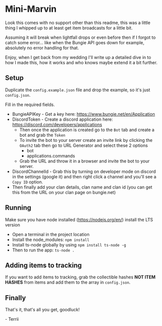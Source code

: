 # Mini-Marvin

Look this comes with no support other than this readme, this was a little thing I whipped up to at least get item broadcasts for a little bit.

Assuming it will break when lightfall drops or even before then if I forgot to catch some error... like when the Bungie API goes down for example, absolutely no error handling for that.

Enjoy, when I get back from my wedding I'll write up a detailed dive in to how I made this, how it works and who knows maybe extend it a bit further.

## Setup

Duplicate the `config.example.json` file and drop the example, so it's just `config.json`.

Fill in the required fields.

- BungieAPIKey - Get a key here: https://www.bungie.net/en/Application
- DiscordToken - Create a discord application here: https://discord.com/developers/applications
  - Then once the application is created go to the `Bot` tab and create a bot and grab the `Token`
  - To invite the bot to your server create an invite link by clicking the `OAuth2` tab then go to URL Generator and select these 2 options
    - bot
    - applications.commands
  - Grab the URL and throw it in a browser and invite the bot to your server.
- DiscordChannelId - Grab this by turning on developer mode on discord in the settings (google it) and then right click a channel and you'll see a `Copy ID` option.
- Then finally add your clan details, clan name and clan id (you can get this from the URL on your clan page on bungie.net)

## Running

Make sure you have node installed (https://nodejs.org/en/) install the LTS version

- Open a terminal in the project location
- Install the node_modules: `npm install`
- Install ts-node globally by using `npm install ts-node -g`
- Then to run the app: `ts-node .`

## Adding items to tracking

If you want to add items to tracking, grab the collectible hashes **NOT ITEM HASHES** from items and add them to the array in `config.json`.

## Finally

That's it, that's all you get, goodluck!

\- Terrii
